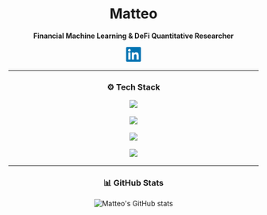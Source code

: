 <div align="center">

# Matteo
**Financial Machine Learning & DeFi Quantitative Researcher**

<a href="https://www.linkedin.com/in/matteomanzi/" target="blank">
  <img src="images/linkedin.png" height="30" width="30" alt="LinkedIn Profile" />
</a>

<br />

---


### ⚙️ Tech Stack

<p align="center">
  <a href="https://skillicons.dev">
    <img src="https://skillicons.dev/icons?i=bash,bun,cpp,cmake,docker" />
  </a>
</p>

<p align="center">
  <a href="https://skillicons.dev">
    <img src="https://skillicons.dev/icons?i=fastapi,git,grafana,ipfs,julia" />
  </a>
</p>

<p align="center">
  <a href="https://skillicons.dev">
    <img src="https://skillicons.dev/icons?i=latex,nix,py,pytorch,redis" />
  </a>
</p>

<p align="center">
  <a href="https://skillicons.dev">
    <img src="https://skillicons.dev/icons?i=rust,sklearn,solidity,sqlite,tensorflow" />
  </a>
</p>

---

### 📊 GitHub Stats

![Matteo's GitHub stats](https://github-readme-stats-zf8e-matteoettam09.vercel.app/api?username=matteoettam09&show_icons=true&theme=dark)

</div>
